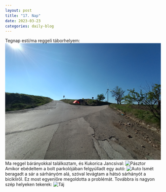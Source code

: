 ```yaml
---
layout: post
title: "17. Nap"
date: 2023-03-23
categories: daily-blog
---
```


Tegnap esti/ma reggeli táborhelyem: ![Tábor](/2day17camp.jpg)
Ma reggel bárányokkal találkoztam, és Kukorica Jancsival: ![Pásztor](/2day17pasztor.jpg)
Amikor ebédeltem a bolt parkolójában felgyúlladt egy autó: ![Auto](/2day17auto.jpg)
Ismét beragadt a sár a sárhányóm alá, szóval levágtam a hátsó sárhányót a bicikliről. Ez most egyenlőre megoldotta a problémát.
Továbbra is nagyon szép helyeken tekerek: ![Táj](/2day17taj.jpg)
